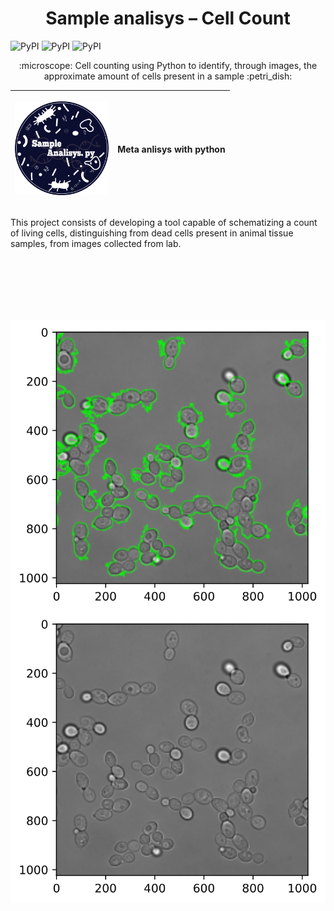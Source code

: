<h1 align="center">  Sample analisys – Cell Count</h1>


<img alt="PyPI" src="https://img.shields.io/pypi/v/numpy?label=Numpy&logo=Numpy&style=flat-square"> <img alt="PyPI" src="https://img.shields.io/pypi/v/opencv-python?label=OpenCV&logo=opencv&style=flat-square"> <img alt="PyPI" src="https://img.shields.io/pypi/v/matplotlib?label=Matplotlib&logo=Matplotlib&style=flat-square">



<p align="center"> :microscope: Cell counting using Python to identify, through images, the approximate amount of cells present in a sample :petri_dish: </p>


|<p><img src="recurso.png" height="150px">| Meta anlisys with python|
|:---------------------------------------:|:-----------------------:|
 
<p align="justfi">This project consists of developing a tool capable of schematizing a count of living cells, distinguishing from dead cells present in animal tissue samples, from images collected from lab.</p>


<br><br><br><br><br>
<div>
<img align="left" src="ex2.svg"><img align="right" src="ex1.svg">
</div>
